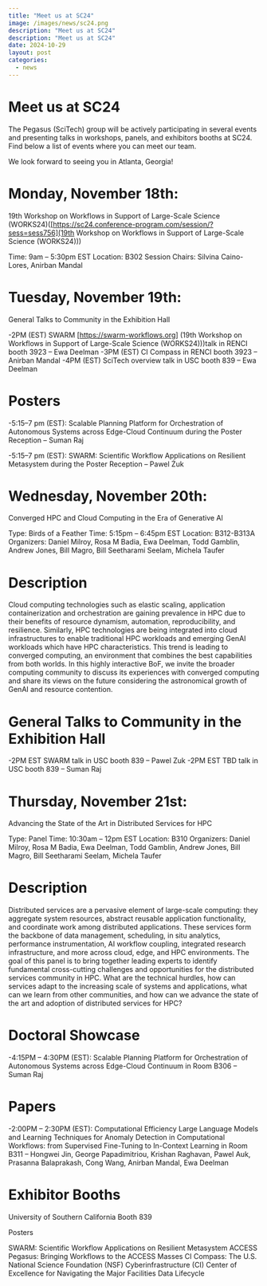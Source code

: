 ```yaml
---
title: "Meet us at SC24"
image: /images/news/sc24.png
description: "Meet us at SC24"
description: "Meet us at SC24"
date: 2024-10-29
layout: post
categories:
  - news
---
```


# Meet us at SC24

The Pegasus (SciTech) group will be actively participating in several events and 
presenting talks in workshops, panels, and exhibitors booths at SC24. Find below 
a list of events where you can meet our team.

We look forward to seeing you in Atlanta, Georgia!

# Monday, November 18th:
19th Workshop on Workflows in Support of Large-Scale Science (WORKS24)(<a href="[https://sc24.conference-program.com/session/?sess=sess756](https://sc24.conference-program.com/session/?sess=sess756)">[https://sc24.conference-program.com/session/?sess=sess756](19th Workshop on Workflows in Support of Large-Scale Science (WORKS24))</a>) 

Time: 9am – 5:30pm EST
Location: B302
Session Chairs: Silvina Caino-Lores, Anirban Mandal

# Tuesday, November 19th:
General Talks to Community in the Exhibition Hall

-2PM (EST) SWARM [https://swarm-workflows.org] (19th Workshop on Workflows in Support of Large-Scale Science (WORKS24))</a>)talk in RENCI booth 3923 – Ewa Deelman
-3PM (EST) CI Compass in RENCI booth 3923 – Anirban Mandal
-4PM (EST) SciTech overview talk in USC booth 839 – Ewa Deelman

# Posters

-5:15–7 pm (EST): Scalable Planning Platform for Orchestration of Autonomous Systems 
across Edge-Cloud Continuum during the Poster Reception – Suman Raj

-5:15–7 pm (EST): SWARM: Scientific Workflow Applications on 
Resilient Metasystem during the Poster Reception – Pawel Żuk

# Wednesday, November 20th:
Converged HPC and Cloud Computing in the Era of Generative Al

Type: Birds of a Feather
Time: 5:15pm – 6:45pm EST
Location: B312-B313A
Organizers: Daniel Milroy, Rosa M Badia, Ewa Deelman, Todd Gamblin, 
Andrew Jones, Bill Magro, Bill Seetharami Seelam, Michela Taufer

# Description

Cloud computing technologies such as elastic scaling, application 
containerization and orchestration are gaining prevalence in HPC due 
to their benefits of resource dynamism, automation, reproducibility, 
and resilience. Similarly, HPC technologies are being integrated into 
cloud infrastructures to enable traditional HPC workloads and emerging 
GenAI workloads which have HPC characteristics. This trend is leading to 
converged computing, an environment that combines the best capabilities 
from both worlds. In this highly interactive BoF, we invite the broader 
computing community to discuss its experiences with converged computing 
and share its views on the future considering the astronomical growth of 
GenAI and resource contention.

# General Talks to Community in the Exhibition Hall

-2PM EST SWARM talk in USC booth 839 – Pawel Zuk
-2PM EST TBD talk in USC booth 839 – Suman Raj

# Thursday, November 21st:
Advancing the State of the Art in Distributed Services for HPC

Type: Panel
Time: 10:30am – 12pm EST
Location: B310
Organizers: Daniel Milroy, Rosa M Badia, Ewa Deelman, Todd Gamblin, 
Andrew Jones, Bill Magro, Bill Seetharami Seelam, Michela Taufer

# Description

Distributed services are a pervasive element of large-scale computing: 
they aggregate system resources, abstract reusable application functionality, 
and coordinate work among distributed applications. These services form the 
backbone of data management, scheduling, in situ analytics, performance instrumentation, 
AI workflow coupling, integrated research infrastructure, and more across cloud, edge, 
and HPC environments. The goal of this panel is to bring together leading experts to 
identify fundamental cross-cutting challenges and opportunities for the distributed 
services community in HPC. What are the technical hurdles, how can services adapt to 
the increasing scale of systems and applications, what can we learn from other communities,
and how can we advance the state of the art and adoption of distributed services for HPC?

# Doctoral Showcase

-4:15PM – 4:30PM (EST): Scalable Planning Platform for Orchestration of Autonomous 
Systems across Edge-Cloud Continuum in Room B306 – Suman Raj

# Papers

-2:00PM – 2:30PM (EST): Computational Efficiency Large Language Models 
and Learning Techniques for Anomaly Detection in Computational Workflows: 
from Supervised Fine-Tuning to In-Context Learning in Room B311 – Hongwei Jin, 
George Papadimitriou, Krishan Raghavan, Pawel Auk, Prasanna Balaprakash, 
Cong Wang, Anirban Mandal, Ewa Deelman

# Exhibitor Booths
University of Southern California Booth 839

Posters

SWARM: Scientific Workflow Applications on Resilient Metasystem
ACCESS Pegasus: Bringing Workflows to the ACCESS Masses
CI Compass: The U.S. National Science Foundation (NSF) Cyberinfrastructure (CI) Center of Excellence for Navigating the Major Facilities Data Lifecycle

